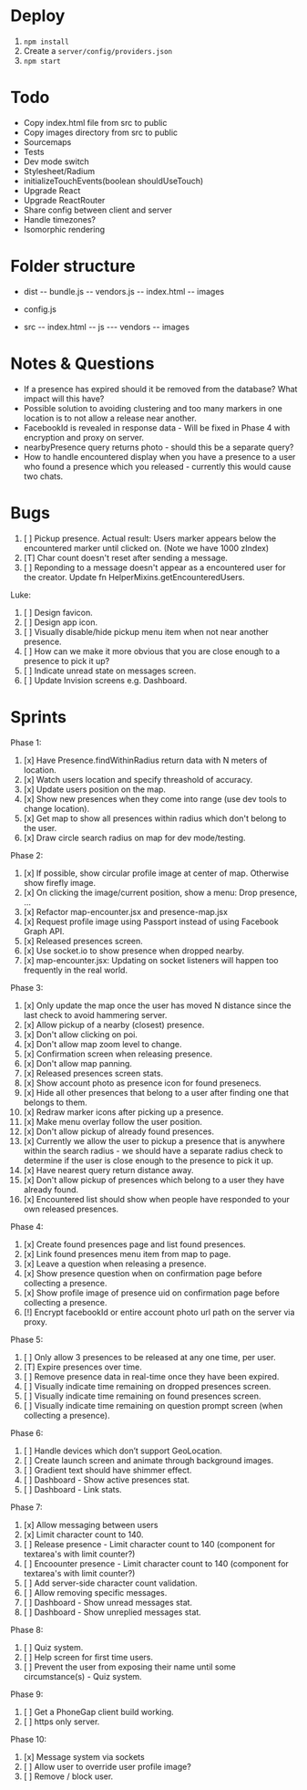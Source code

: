 # Deploy
 1. ```npm install```
 2. Create a ```server/config/providers.json```
 3. ```npm start```

# Todo
 - Copy index.html file from src to public
 - Copy images directory from src to public
 - Sourcemaps
 - Tests
 - Dev mode switch
 - Stylesheet/Radium
 - initializeTouchEvents(boolean shouldUseTouch)
 - Upgrade React
 - Upgrade ReactRouter
 - Share config between client and server
 - Handle timezones?
 - Isomorphic rendering

# Folder structure

- dist
-- bundle.js
-- vendors.js
-- index.html
-- images

- config.js
- src
-- index.html
-- js
--- vendors
-- images

# Notes & Questions
- If a presence has expired should it be removed from the database? What impact will this have?
- Possible solution to avoiding clustering and too many markers in one location is to not allow a release near another.
- FacebookId is revealed in response data - Will be fixed in Phase 4 with encryption and proxy on server.
- nearbyPresence query returns photo - should this be a separate query?
- How to handle encountered display when you have a presence to a user who found a presence which you released - currently this would cause two chats.

# Bugs
 1. [ ] Pickup presence. Actual result: Users marker appears below the encountered marker until clicked on. (Note we have 1000 zIndex)
 2. [T] Char count doesn't reset after sending a message.
 3. [ ] Reponding to a message doesn't appear as a encountered user for the creator. Update fn HelperMixins.getEncounteredUsers.

Luke:
 1. [ ] Design favicon.
 2. [ ] Design app icon.
 3. [ ] Visually disable/hide pickup menu item when not near another presence.
 4. [ ] How can we make it more obvious that you are close enough to a presence to pick it up?
 5. [ ] Indicate unread state on messages screen.
 6. [ ] Update Invision screens e.g. Dashboard.

# Sprints
Phase 1:
 1. [x] Have Presence.findWithinRadius return data with N meters of location.
 2. [x] Watch users location and specify threashold of accuracy.
 3. [x] Update users position on the map.
 4. [x] Show new presences when they come into range (use dev tools to change location).
 5. [x] Get map to show all presences within radius which don't belong to the user.
 6. [x] Draw circle search radius on map for dev mode/testing.

Phase 2:
 1. [x] If possible, show circular profile image at center of map. Otherwise show firefly image.
 2. [x] On clicking the image/current position, show a menu: Drop presence, ...
 3. [x] Refactor map-encounter.jsx and presence-map.jsx
 4. [x] Request profile image using Passport instead of using Facebook Graph API.
 5. [x] Released presences screen.
 6. [x] Use socket.io to show presence when dropped nearby.
 7. [x] map-encounter.jsx: Updating on socket listeners will happen too frequently in the real world.

Phase 3:
 1. [x] Only update the map once the user has moved N distance since the last check to avoid hammering server.
 2. [x] Allow pickup of a nearby (closest) presence.
 3. [x] Don't allow clicking on poi.
 4. [x] Don't allow map zoom level to change.
 5. [x] Confirmation screen when releasing presence.
 6. [x] Don't allow map panning.
 7. [x] Released presences screen stats.
 8. [x] Show account photo as presence icon for found presenecs.
 9. [x] Hide all other presences that belong to a user after finding one that belongs to them.
 10. [x] Redraw marker icons after picking up a presence.
 11. [x] Make menu overlay follow the user position.
 12. [x] Don't allow pickup of already found presences.
 13. [x] Currently we allow the user to pickup a presence that is anywhere within the search radius - we should have a separate radius check to determine if the user is close enough to the presence to pick it up.
 14. [x] Have nearest query return distance away.
 15. [x] Don't allow pickup of presences which belong to a user they have already found.
 16. [x] Encountered list should show when people have responded to your own released presences.

Phase 4:
 1. [x] Create found presences page and list found presences.
 2. [x] Link found presences menu item from map to page.
 3. [x] Leave a question when releasing a presence.
 4. [x] Show presence question when on confirmation page before collecting a presence.
 5. [x] Show profile image of presence uid on confirmation page before collecting a presence.
 6. [!] Encrypt facebookId or entire account photo url path on the server via proxy.

Phase 5:
 1. [ ] Only allow 3 presences to be released at any one time, per user.
 2. [T] Expire presences over time.
 3. [ ] Remove presence data in real-time once they have been expired.
 4. [ ] Visually indicate time remaining on dropped presences screen.
 5. [ ] Visually indicate time remaining on found presences screen.
 6. [ ] Visually indicate time remaining on question prompt screen (when collecting a presence).

Phase 6:
 1. [ ] Handle devices which don’t support GeoLocation.
 2. [ ] Create launch screen and animate through background images.
 3. [ ] Gradient text should have shimmer effect.
 4. [ ] Dashboard - Show active presences stat.
 5. [ ] Dashboard - Link stats.

Phase 7:
 1. [x] Allow messaging between users
 2. [x] Limit character count to 140.
 3. [ ] Release presence - Limit character count to 140 (component for textarea's with limit counter?)
 4. [ ] Encoounter presence - Limit character count to 140 (component for textarea's with limit counter?)
 5. [ ] Add server-side character count validation.
 6. [ ] Allow removing specific messages.
 7. [ ] Dashboard - Show unread messages stat.
 8. [ ] Dashboard - Show unreplied messages stat.

Phase 8:
 1. [ ] Quiz system.
 2. [ ] Help screen for first time users.
 3. [ ] Prevent the user from exposing their name until some circumstance(s) - Quiz system.

Phase 9:
 1. [ ] Get a PhoneGap client build working.
 2. [ ] https only server.

 Phase 10:
 1. [x] Message system via sockets
 2. [ ] Allow user to override user profile image?
 3. [ ] Remove / block user.